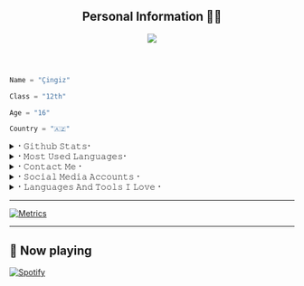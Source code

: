 <h2 align="center"><b>Personal Information 👨‍💻</b></h2>

<p align='Middle'><a href='https://t.me/Rexxuxxnxx><img src='https://te.legra.ph/file/329cff91cfe957c848cc7.jpg' width='750"'></a></p>

  

<p align="center">

  <img src="https://readme-typing-svg.herokuapp.com?color=F77247&width=420&lines=A+Passionate+Developer+From+India%E2%9C%8C%EF%B8%8F;Python%2C+Java%2C+Linux%E2%9D%A4%EF%B8%8F">

</p> 

<br>

```python

Name = "Çingiz"

Class = "12th"

Age = "16"

Country = "🇦🇿"

```

<details>

<summary>⠂𝙶𝚒𝚝𝚑𝚞𝚋 𝚂𝚝𝚊𝚝𝚜⠂</summary>

<h2 align="center"><b>⠂𝙶𝚒𝚝𝚑𝚞𝚋 𝚂𝚝𝚊𝚝𝚜⠐

<br>

<br>

----

![GitHub followers](https://img.shields.io/github/followers/Cinarrrddqq?label=Follow&style=social)

![](https://visitor-badge.glitch.me/badge?page_id=Cinarrrddqq.Cinarrrddqq)

[![Profile views](https://komarev.com/ghpvc/?username=Cinarrrddqq&label=Profile%20views)](https://github.com/Cinarrrddqq)

![Github Trophy](https://github-profile-trophy.vercel.app/?username=Cinarrrddqq)

  

<a href="https://github-readme-stats.vercel.app/api?username=LEGEND-AI&layout=compact&show_icons=true&theme=chartreuse-dark&cache_seconds=1800">

    <img width="60%" align="center" alt="𝙼𝚢 𝙶𝚒𝚝𝚑𝚞𝚋 𝚂𝚝𝚊𝚝𝚜" src="https://github-readme-stats.vercel.app/api?username=LEGEND-AI&show_icons=true&include_all_commits=true&theme=chartreuse-dark&cache_seconds=86400" />

</a>

</b></h2>  

</details>

<details>

<summary>⠂𝙼𝚘𝚜𝚝 𝚄𝚜𝚎𝚍 𝙻𝚊𝚗𝚐𝚞𝚊𝚐𝚎𝚜⠂</summary>

<h2 align="center"><b>⠂𝙼𝚘𝚜𝚝 𝚄𝚜𝚎𝚍 𝙻𝚊𝚗𝚐𝚞𝚊𝚐𝚎𝚜⠐

<br>

<br>

<a href="https://github-readme-stats.vercel.app/api/top-langs/?username=LEGEND-AI&layout=compact&theme=midnight-purple&hide=Css">

    <img width="60%" align="center" alt="Most Used Languages" src="https://github-readme-stats.vercel.app/api/top-langs/?username=LEGEND-AI&layout=compact&theme=midnight-purple&hide=Css" />

</a>

</b></h2>  

</details>

<details>

<summary>⠂𝙲𝚘𝚗𝚝𝚊𝚌𝚝 𝙼𝚎⠐</summary>

<h2 align="center"><b>⠂𝙲𝚘𝚗𝚝𝚊𝚌𝚝 𝙼𝚎⠐

  <br>

  <br>

  

  

[![Gmail](https://img.shields.io/badge/Gmail.com-0072c6?style=for-the-badge&logo=Microsoft-Outlook&logoColor=Green)](qocayef0@gmail.com)</b></h2>

</details>

<details>

<summary>⠂𝚂𝚘𝚌𝚒𝚊𝚕 𝙼𝚎𝚍𝚒𝚊 𝙰𝚌𝚌𝚘𝚞𝚗𝚝𝚜⠐</summary>

<h2 align="center"><b> ⠂𝚂𝚘𝚌𝚒𝚊𝚕 𝙼𝚎𝚍𝚒𝚊 𝙰𝚌𝚌𝚘𝚞𝚗𝚝𝚜⠐

  <br>

  <br>

[![Instagram](https://img.shields.io/badge/-Instagram-E1306C?style=for-the-badge&logo=instagram&logoColor=white)](https://www.instagram.com/qocayefx) [!

[![telegram](https://img.shields.io/badge/Telegram-0088cc?style=for-the-badge&logo=telegram&logocolor=white)](https://t.me/Rexxuxxnxx) [![twitter](https://img.shields.io/badge/Twitter-1DA1F2?style=for-the-badge&logo=twitter&logoColor=white)](https://twitter.com/LegendBoydkdkdkdXD) [![facebook](https://img.shields.io/badge/Facebook-4267B2?style=for-the-badge&logo=Facebook&logoColor=white)](https://facebook.com/Cinaar)  [![Replit](https://img.shields.io/badge/Repl.it-%230D101E?style=for-the-badge&logo=repl.it&logoColor=white)](https://repl.it/@Cinarrrddqq)</b></h2> 

</details>

<details>

<summary>⠂𝙻𝚊𝚗𝚐𝚞𝚊𝚐𝚎𝚜 𝙰𝚗𝚍 𝚃𝚘𝚘𝚕𝚜 𝙸 𝙻𝚘𝚟𝚎⠐</summary>

<h2 align="center"><b>⠂𝙻𝚊𝚗𝚐𝚞𝚊𝚐𝚎𝚜 𝙰𝚗𝚍 𝚃𝚘𝚘𝚕𝚜 𝙸 𝙻𝚘𝚟𝚎⠐

  <br>

  <br>

  <img alt="Java" src="https://img.shields.io/badge/java-%23ED8B00.svg?&style=for-the-badge&logo=java&logoColor=white"/>

  <img alt="Python" src="https://img.shields.io/badge/python-%2314354C.svg?&style=for-the-badge&logo=python&logoColor=white"/>

  <img alt="PHP" src="https://img.shields.io/badge/php-%23777BB4.svg?&style=for-the-badge&logo=php&logoColor=white"/>

  <img alt="Adobe" src="https://img.shields.io/badge/adobe-%23FF0000.svg?&style=for-the-badge&logo=adobe&logoColor=white"/>

  <img alt="Visual Studio" src="https://img.shields.io/badge/VisualStudio-5C2D91.svg?&style=for-the-badge&logo=visual-studio&logoColor=white"/>

  <img alt="GitHub" src="https://img.shields.io/badge/github-%23121011.svg?&style=for-the-badge&logo=github&logoColor=white"/>

  <img alt="Git" src="https://img.shields.io/badge/git-%23F05033.svg?&style=for-the-badge&logo=git&logoColor=white"/>

  <img alt="AWS" src="https://img.shields.io/badge/AWS-%23FF9900.svg?&style=for-the-badge&logo=amazon-aws&logoColor=white"/>

  <img alt="Azure" src="https://img.shields.io/badge/azure-%230072C6.svg?&style=for-the-badge&logo=azure-devops&logoColor=white"/>

<img alt="Heroku" src="https://img.shields.io/badge/heroku-%23430098.svg?&style=for-the-badge&logo=heroku&logoColor=white"/>

  <img alt="MySQL" src="https://img.shields.io/badge/mysql-%2300f.svg?&style=for-the-badge&logo=mysql&logoColor=white"/>

  <img alt="Visual Studio Code" src="https://img.shields.io/badge/VisualStudioCode-0078d7.svg?&style=for-the-badge&logo=visual-studio-code&logoColor=white"/>	

  <img alt="Postgres" src ="https://img.shields.io/badge/postgres-%23316192.svg?&style=for-the-badge&logo=postgresql&logoColor=white"/>

  <img alt="MongoDB" src ="https://img.shields.io/badge/MongoDB-%234ea94b.svg?&style=for-the-badge&logo=mongodb&logoColor=white"/>

  <img alt="SQLite" src ="https://img.shields.io/badge/sqlite-%2307405e.svg?&style=for-the-badge&logo=sqlite&logoColor=white"/>

  <img alt="Oracle" src ="https://img.shields.io/badge/oracle-%23F00000.svg?&style=for-the-badge&logo=oracle&logoColor=white" />

  <img alt="Redis" src="https://img.shields.io/badge/redis-%23DD0031.svg?&style=for-the-badge&logo=redis&logoColor=white"/>

  <img alt="Ubuntu" src="https://img.shields.io/badge/Ubuntu-E95420?style=for-the-badge&logo=ubuntu&logoColor=white" />

  <img alt="Debian" src="https://img.shields.io/badge/Debian-D70A53?style=for-the-badge&logo=debian&logoColor=white" />  	

  <img alt="Windows 10" src="https://img.shields.io/badge/Windows-0078D6?style=for-the-badge&logo=windows&logoColor=white" />

  <img alt="Android" src="https://img.shields.io/badge/Android-3DDC84?style=for-the-badge&logo=android&logoColor=white" />

</b></h2>

</details>

----

[![Metrics](https://metrics.lecoq.io/LEGEND-AI?template=classic&base.header=0&base.metadata=0&isocalendar=1&languages=1&people=1&isocalendar.duration=half-year&languages.limit=8&languages.sections=most-used&languages.colors=github&languages.threshold=0%25&languages.indepth=false&languages.recent.load=300&languages.recent.days=14&people.limit=24&people.size=28&people.types=followers%2C%20following&people.identicons=false&people.shuffle=false&config.timezone=Asia%2FCalcutta)](https://t.me/Rexxuxxnxx)

----

## 🎵 Now playing

[![Spotify](https://spotify-readme-3s61yj059-xditya.vercel.app/api/spotify)](https://open.spotify.com/user/on84l0syf9y9m2m84unz4h8uq)

